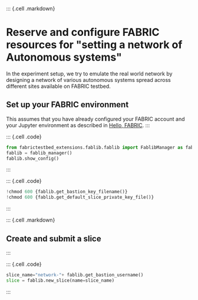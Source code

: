 
::: {.cell .markdown}
# Reserve and configure FABRIC resources for "setting a network of Autonomous systems"

In the experiment setup, we try to emulate the real world network by designing a network of various autonomous systems spread across different sites available on FABRIC testbed.

## Set up your FABRIC environment

This assumes that you have already configured your FABRIC account and your Jupyter environment as described in [Hello, FABRIC](https://teaching-on-testbeds.github.io/blog/hello-fabric).
:::


::: {.cell .code}
```python
from fabrictestbed_extensions.fablib.fablib import FablibManager as fablib_manager
fablib = fablib_manager() 
fablib.show_config()
```
:::


::: {.cell .code}
```python
!chmod 600 {fablib.get_bastion_key_filename()}
!chmod 600 {fablib.get_default_slice_private_key_file()}
```
:::

::: {.cell .markdown}
## Create and submit a slice
:::

::: {.cell .code}
```python
slice_name="network-"+ fablib.get_bastion_username()
slice = fablib.new_slice(name=slice_name)
```
:::


